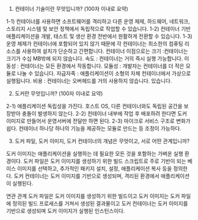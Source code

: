 1. 컨테이너 기술이란 무엇입니까? (100자 이내로 요약)
   
1-1) 컨테이너를 사용하면 소프트웨어를 격리하고 다른 운영 체제, 하드웨어, 네트워크, 스토리지 시스템 및 보안 정책에서 독립적으로 작업할 수 있습니다.
1-2) 컨테이너 기반 애플리케이션을 개발, 테스트 및 생산 환경 전반에서 원활하게 전환할 수 있습니다.
1-3) 운영 체제가 컨테이너에 포함되어 있지 않기 때문에 각 컨테이너는 최소한의 컴퓨팅 리소스를 사용하여 설치가 단순하고 간편합니다.
컨테이너 이점으로는
크기 :컨테이너는 크기가 수십 MB밖에 되지 않습니다.
속도 : 컨테이너는 거의 즉시 실행 가능합니다.
이동성 : 컨테이너는 모든 환경에서 작동합니다.
모듈성 : 개발자는 컨테이너를 더 작은 모듈로 나눌 수 있습니다.
자급자족 : 애플리케이션이 소형의 자체 컨테이너에서 가상으로 실행됩니다.
비용 : 컨테이너는 오버헤드를 거의 사용하지 않습니다.
있습니다.


2. 도커란 무엇입니까? (100자 이내로 요약)

2-1) 애플리케이션 독립성을 가진다. 호스트 OS, 다른 컨테이너와도 독립된 공간을 보장받아 충돌이 발생하지 않는다.
2-2) 컨테이너 내부에 작업 후 배포하려 한다면 도커 이미지로 만들어서 운영서버에 전달만 하면 된다.
2-3) 마이크로 서비스 구조로 변화가 쉽다. 컨테이너 하나당 하나의 기능을 제공하는 모듈로 만드는 등 조정이 가능하다.


3. 도커 파일, 도커 이미지, 도커 컨테이너의 개념은 무엇이고, 서로 어떤 관계입니까?

도커 이미지는 애플리케이션을 실행하는 데 필요한 모든 것을 포함하는 가벼운 실행 환경이다.
도커 파일은 도커 이미지를 생성하기 위한 빌드 스크립트로 주로 기반이 되는 베이스 이미지를 선택하고, 추가적인 패키지 설치, 설정, 애플리케이션 복사 등을 정의한다.
도커 컨테이너는 도커 이미지를 기반으로 생성되며, 격리된 환경에서 애플리케이션이 실행된다.

연관 관계
도커 파일은 도커 이미지를 생성하기 위한 빌드이고
도커 이미지는 도커 파일에 정의된 빌드 프로세스를 거쳐서 생성된 결과물이고
도커 컨테이너는 도커 이미지를 기반으로 생성되며 도커 이미지가 실행된 인스턴스이다.
